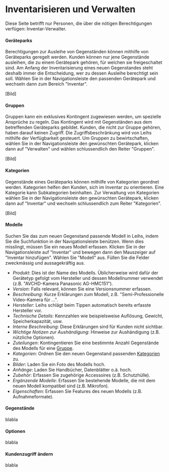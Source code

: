 # Inventarisieren und Verwalten

Diese Seite betrifft nur Personen, die über die nötigen Berechtigungen verfügen: Inventar-Verwalter.

#### Geräteparks

Berechtigungen zur Ausleihe von Gegenständen können mithilfe von Geräteparks geregelt werden. Kunden können nur jene Gegenstände ausleihen, die zu einem Gerätepark gehören, für welchen sie freigeschaltet sind. Am Anfang der Inventarisierung eines neuen Gegenstandes steht deshalb immer die Entscheidung, wer zu dessen Ausleihe berechtigt sein soll. Wählen Sie in der Navigationsleiste den passenden Gerätepark und wechseln dann zum Bereich "Inventar".

\[Bild\]

#### Gruppen

Gruppen kann ein exklusives Kontingent zugewiesen werden, um spezielle Ansprüche zu regeln. Das Kontingent wird mit Gegenständen aus dem betreffenden Geräteparks gebildet. Kunden, die nicht zur Gruppe gehören, haben darauf keinen Zugriff. Die Zugriffsbeschränkung wird von Leihs mithilfe der Verfügbarkeit gesteuert. Um Gruppen zu bewirtschaften, wählen Sie in der Navigationsleiste den gewünschten Gerätepark, klicken dann auf "Verwalten" und wählen schlussendlich den Reiter "Gruppen".

\[Bild\]

#### Kategorien

Gegenstände eines Geräteparks können mithilfe von Kategorien geordnet werden. Kategorien helfen den Kunden, sich im Inventar zu orientieren. Eine Kategorie kann Subkategorien beinhalten. Zur Verwaltung von Kategorien wählen Sie in der Navigationsleiste den gewünschten Gerätepark, klicken dann auf "Inventar" und wechseln schlussendlich zum Reiter "Kategorien".

\[Bild\]

#### Modelle

Suchen Sie das zum neuen Gegenstand passende Modell in Leihs, indem Sie die Suchfunktion in der Navigationsleiste benützen. Wenn dies misslingt, müssen Sie ein neues Modell erfassen. Klicken Sie in der Navigationsleiste auf "Inventar" und bewegen dann den Mauszeiger auf "Inventar hinzufügen". Wählen Sie "Modell" aus. Füllen Sie die Felder zweckmässig und aussagekräftig aus. 

* _Produkt_: Dies ist der Name des Modells. Üblicherweise wird dafür der Gerätetyp gefolgt vom Hersteller und dessen Modellnummer verwendet \(z.B. "AVCHD-Kamera Panasonic AG-HMC151"\).
* _Version_: Falls relevant, können Sie eine Versionsnummer erfassen.
* _Beschreibung_: Kurze Erklärungen zum Modell, z.B. "Semi-Professionelle Video-Kamera für ...".
* _Hersteller_: Leihs schlägt beim Tippen automatisch bereits erfasste Hersteller vor. 
* _Technische Details_: Kennzahlen wie beispielsweise Auflösung, Gewicht, Speicherkapazität, usw.
* _Interne Beschreibung_: Diese Erklärungen sind für Kunden nicht sichtbar. 
* _Wichtige Notizen zur Aushändigung_: Hinweise zur Aushändigung \(z.B. nützliche Optionen\).
* _Zuteilungen_: Kontingentieren Sie eine bestimmte Anzahl Gegenstände des Modells für eine [Gruppe](#gruppen).
* _Kategorien_: Ordnen Sie den neuen Gegenstand passenden [Kategorien](#kategorien) zu. 
* _Bilder_: Laden Sie ein Foto des Modells hoch.
* _Anhänge_: Laden Sie Handbücher, Datenblätter o.ä. hoch. 
* _Zubehör_: Erfassen Sie zugehörige Accessoires \(z.B. Schutzhülle\).
* _Ergänzende Modelle_: Erfassen Sie bestehende Modelle, die mit dem neuen Modell kompatibel sind \(z.B. Mikrofon\). 
* _Eigenschaften_: Erfassen Sie Features des neuen Modells \(z.B. Aufnahmeformate\).

#### Gegenstände

blabla

#### Optionen

blabla

#### Kundenzugriff ändern

blabla

